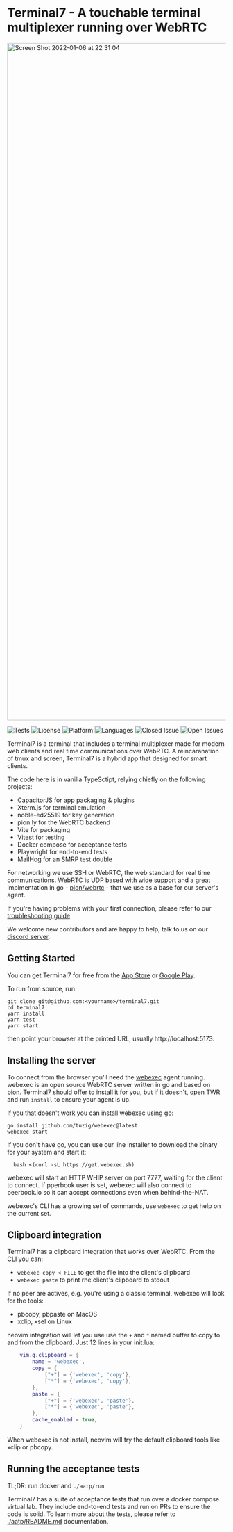 # Terminal7 - A touchable terminal multiplexer running over WebRTC

<img width="1559" alt="Screen Shot 2022-01-06 at 22 31 04"
src="https://user-images.githubusercontent.com/36852/148447779-959c7c92-d542-4737-9161-bfe009dc746a.png">  

![Tests](https://github.com/tuzig/terminal7/actions/workflows/validate.yml/badge.svg)
![License](https://img.shields.io/badge/license-GPL-green)
![Platform](https://img.shields.io/badge/platform-web-blue)
![Languages](https://img.shields.io/github/languages/top/tuzig/terminal7)
![Closed
Issue](https://img.shields.io/github/issues-closed/tuzig/terminal7?color=A0A0A0)
![Open Issues](https://img.shields.io/github/issues/tuzig/terminal7)

Terminal7 is a terminal that includes a terminal multiplexer made for modern
web clients and real time communications over WebRTC. 
A reincaranation of tmux and screen, Terminal7 is a hybrid
app that designed for smart clients.

The code here is in vanilla TypeSctipt, relying chiefly on the following projects:

- CapacitorJS for app packaging & plugins
- Xterm.js for terminal emulation
- noble-ed25519 for key generation
- pion.ly for the WebRTC backend
- Vite for packaging
- Vitest for testing
- Docker compose for acceptance tests
- Playwright for end-to-end tests
- MailHog for an SMRP test double

For networking we use SSH or WebRTC, the web standard for real time
communications. WebRTC is UDP based with wide support and a great
implmentation in go - [pion/webrtc](https://github.com/pion/webrtc) -
that we use as a base for our server's agent.

If you're having problems with your first connection, please refer to our 
[troubleshooting guide](https://github.com/tuzig/terminal7/blob/master/docs/troubleshooting.md)

We welcome new contributors and are happy to help, talk to us on our
[discord server](https://discord.com/invite/rDBj8k4tUE).

## Getting Started
You can get Terminal7 for free from the 
[App Store](https://apps.apple.com/il/app/terminal7/id1532882447) or
[Google Play](https://play.google.com/store/apps/details?id=dev.terminal).

To run from source, run:

```console
git clone git@github.com:<yourname>/terminal7.git
cd terminal7
yarn install
yarn test
yarn start
```
then point your browser at the printed URL, usually http://localhost:5173.

## Installing the server

To connect from the browser you'll need the [webexec](https://github.com/tuzig/webexec) agent running.
webexec is an
open source WebRTC server written in go and based on [pion](https://pion.ly).
Terminal7 should offer to install it for you, but if it doesn't,
open TWR and run `install` to ensure your agent is up.

If you that doesn't work you can install webexec using go:

```console
go install github.com/tuzig/webexec@latest
webexec start
```

If you don't have go, you can use our line installer to download the binary for your system and start it:

```console
  bash <(curl -sL https://get.webexec.sh)
```

webexec will start an HTTP WHIP server on port 7777, waiting for the client to connect.
If pperbook user is set, webexec will also connect to peerbook.io so it can accept connections
even when behind-the-NAT.

webexec's CLI has a growing set of commands, use `webexec` to get help on the current set.

## Clipboard integration

Terminal7 has a clipboard integration that works over WebRTC.
From the CLI you can:

- `webexec copy < FILE` to get the file into the client's clipboard
- `webexec paste` to print rhe client's clipboard to stdout

If no peer are actives, e.g. you're using a classic terminal, webexec will look for the tools:

- pbcopy, pbpaste on MacOS
- xclip, xsel on Linux

neovim integration will let you use use the `+` and `*` named buffer 
to copy to and from the clipboard. Just 12 lines in your init.lua:

```lua
    vim.g.clipboard = {
        name = 'webexec',
        copy = {
            ["+"] = {'webexec', 'copy'},
            ["*"] = {'webexec', 'copy'},
        },
        paste = {
            ["+"] = {'webexec', 'paste'},
            ["*"] = {'webexec', 'paste'},
        },
        cache_enabled = true,
    }
```

When webexec is not install, neovim will try the default clipboard tools like xclip or pbcopy.

## Running the acceptance tests

 TL;DR: run docker and `./aatp/run` 

Terminal7 has a suite of acceptance tests that run over a docker compose virtual lab.
They include end-to-end tests and run on PRs to ensure the code is solid.
To learn more about the tests, please refer to [./aatp/README.md](./aatp/README.md) documentation.

